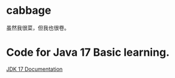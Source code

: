# cabbage
虽然我很菜，但我也很卷。

# Code for Java 17 Basic learning.

[JDK 17 Documentation](https://docs.oracle.com/en/java/javase/17/)
